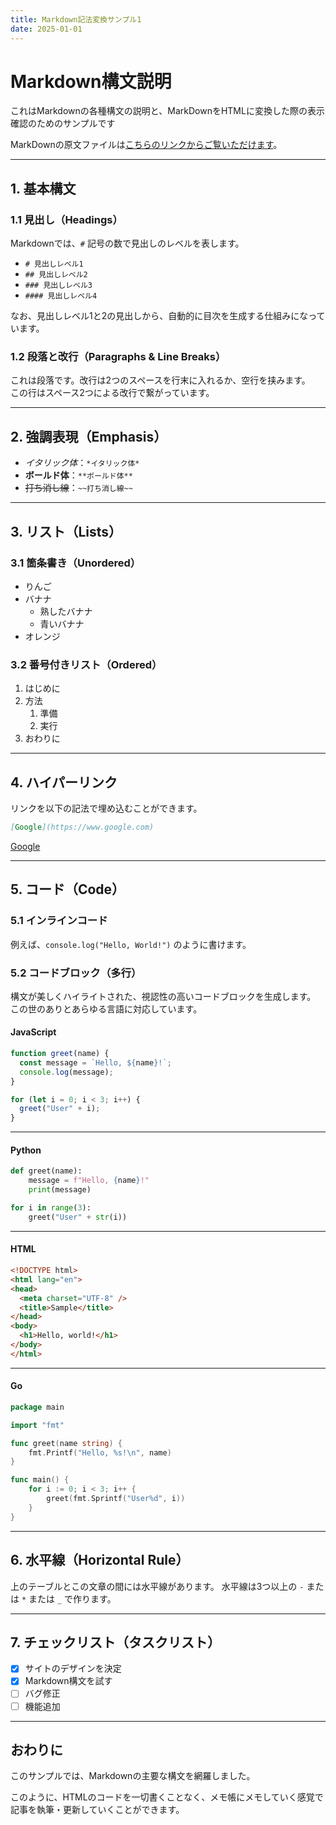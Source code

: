 ```yaml
---
title: Markdown記法変換サンプル1
date: 2025-01-01
---
```


# Markdown構文説明

これはMarkdownの各種構文の説明と、MarkDownをHTMLに変換した際の表示確認のためのサンプルです

MarkDownの原文ファイルは[こちらのリンクからご覧いただけます](https://github.com/yuichi-853/md-site/blob/main/articles/article1.md?plain=1)。

---

## 1. 基本構文

### 1.1 見出し（Headings）

Markdownでは、`#` 記号の数で見出しのレベルを表します。

- `# 見出しレベル1`
- `## 見出しレベル2`
- `### 見出しレベル3`
- `#### 見出しレベル4`

なお、見出しレベル1と2の見出しから、自動的に目次を生成する仕組みになっています。

### 1.2 段落と改行（Paragraphs & Line Breaks）

これは段落です。改行は2つのスペースを行末に入れるか、空行を挟みます。  
この行はスペース2つによる改行で繋がっています。

---

## 2. 強調表現（Emphasis）

- *イタリック体*：`*イタリック体*`
- **ボールド体**：`**ボールド体**`
- ~~打ち消し線~~：`~~打ち消し線~~`

---

## 3. リスト（Lists）

### 3.1 箇条書き（Unordered）

- りんご
- バナナ
  - 熟したバナナ
  - 青いバナナ
- オレンジ

### 3.2 番号付きリスト（Ordered）

1. はじめに
2. 方法
   1. 準備
   2. 実行
3. おわりに

---

## 4. ハイパーリンク

リンクを以下の記法で埋め込むことができます。

```md
[Google](https://www.google.com)
```

[Google](https://www.google.com)

---

## 5. コード（Code）

### 5.1 インラインコード

例えば、`console.log("Hello, World!")` のように書けます。

### 5.2 コードブロック（多行）

構文が美しくハイライトされた、視認性の高いコードブロックを生成します。  
この世のありとあらゆる言語に対応しています。

#### JavaScript

```javascript
function greet(name) {
  const message = `Hello, ${name}!`;
  console.log(message);
}

for (let i = 0; i < 3; i++) {
  greet("User" + i);
}
````

---

#### Python

```python
def greet(name):
    message = f"Hello, {name}!"
    print(message)

for i in range(3):
    greet("User" + str(i))
```

---

#### HTML

```html
<!DOCTYPE html>
<html lang="en">
<head>
  <meta charset="UTF-8" />
  <title>Sample</title>
</head>
<body>
  <h1>Hello, world!</h1>
</body>
</html>
```

---

#### Go

```go
package main

import "fmt"

func greet(name string) {
    fmt.Printf("Hello, %s!\n", name)
}

func main() {
    for i := 0; i < 3; i++ {
        greet(fmt.Sprintf("User%d", i))
    }
}
```

---

## 6. 水平線（Horizontal Rule）

上のテーブルとこの文章の間には水平線があります。
水平線は3つ以上の `-` または `*` または `_` で作ります。

---

## 7. チェックリスト（タスクリスト）

* [x] サイトのデザインを決定
* [x] Markdown構文を試す
* [ ] バグ修正
* [ ] 機能追加

---

## おわりに

このサンプルでは、Markdownの主要な構文を網羅しました。

このように、HTMLのコードを一切書くことなく、メモ帳にメモしていく感覚で記事を執筆・更新していくことができます。
